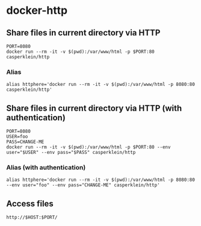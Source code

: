 # docker-http

## Share files in current directory via HTTP

    PORT=8080
    docker run --rm -it -v $(pwd):/var/www/html -p $PORT:80 casperklein/http

### Alias

    alias httphere='docker run --rm -it -v $(pwd):/var/www/html -p 8080:80 casperklein/http'

## Share files in current directory via HTTP (with authentication)

    PORT=8080
    USER=foo
    PASS=CHANGE-ME
    docker run --rm -it -v $(pwd):/var/www/html -p $PORT:80 --env user="$USER" --env pass="$PASS" casperklein/http

### Alias (with authentication)
    
    alias httphere='docker run --rm -it -v $(pwd):/var/www/html -p 8080:80 --env user="foo" --env pass="CHANGE-ME" casperklein/http'

## Access files

    http://$HOST:$PORT/
